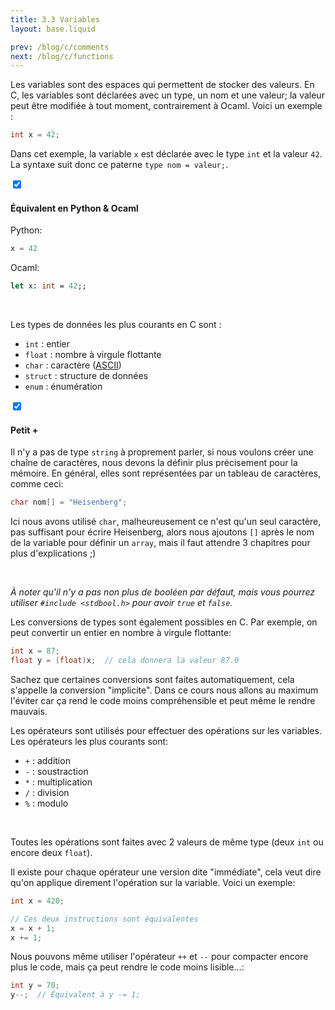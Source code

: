 ```yaml
---
title: 3.3 Variables
layout: base.liquid

prev: /blog/c/comments
next: /blog/c/functions
---
```


Les variables sont des espaces qui permettent de stocker des valeurs. En C, les variables sont déclarées avec un type, un nom et une valeur; la valeur peut être modifiée à tout moment, contrairement à Ocaml. Voici un exemple :
```c
int x = 42;
```
Dans cet exemple, la variable `x` est déclarée avec le type `int` et la valeur `42`. La syntaxe suit donc ce paterne `type nom = valeur;`. <br>

<section class="accordion">
    <input type="checkbox" checked>
    <h4>Équivalent en Python & Ocaml<i></i></h4>
<article>

Python:
```py
x = 42
```

Ocaml:
```ml
let x: int = 42;;
```
</article>
</section>

<br>

Les types de données les plus courants en C sont :
- `int` : entier
- `float` : nombre à virgule flottante
- `char` : caractère ([ASCII](https://fr.wikipedia.org/wiki/American_Standard_Code_for_Information_Interchange))
- `struct` : structure de données
- `enum` : énumération

<section class="accordion">
    <input type="checkbox" checked>
    <h4>Petit +<i></i></h4>
<article>

Il n'y a pas de type `string` à proprement parler, si nous voulons créer une chaîne de caractères, nous devons la définir plus précisement pour la mémoire. En général, elles sont représentées par un tableau de caractères, comme ceci:
```c
char nom[] = "Heisenberg";
```
Ici nous avons utilisé `char`, malheureusement ce n'est qu'un seul caractère, pas suffisant pour écrire Heisenberg, alors nous ajoutons `[]` après le nom de la variable pour définir un `array`, mais il faut attendre 3 chapitres pour plus d'explications ;)
</article>
</section>
<br>

*À noter qu'il n'y a pas non plus de booléen par défaut, mais vous pourrez utiliser `#include <stdbool.h>` pour avoir `true` et `false`.*
<br>

Les conversions de types sont également possibles en C. Par exemple, on peut convertir un entier en nombre à virgule flottante:
```c
int x = 87;
float y = (float)x;  // cela donnera la valeur 87.0
```
<!-- Et non 5.0 ptdr -->
Sachez que certaines conversions sont faites automatiquement, cela s'appelle la conversion "implicite". Dans ce cours nous allons au maximum l'éviter car ça rend le code moins compréhensible et peut même le rendre mauvais.
<br>

Les opérateurs sont utilisés pour effectuer des opérations sur les variables. Les opérateurs les plus courants sont:
- `+` : addition
- `-` : soustraction
- `*` : multiplication
- `/` : division
- `%` : modulo
<br>

Toutes les opérations sont faites avec 2 valeurs de même type (deux `int` ou encore deux `float`).
<br>

Il existe pour chaque opérateur une version dite "immédiate", cela veut dire qu'on applique direment l'opération sur la variable. Voici un exemple:
```c
int x = 420;

// Ces deux instructions sont équivalentes
x = x + 1;
x += 1;
```
Nous pouvons même utiliser l'opérateur `++` et `--` pour compacter encore plus le code, mais ça peut rendre le code moins lisible...:
```c
int y = 70;
y--;  // Équivalent à y -= 1;
```
